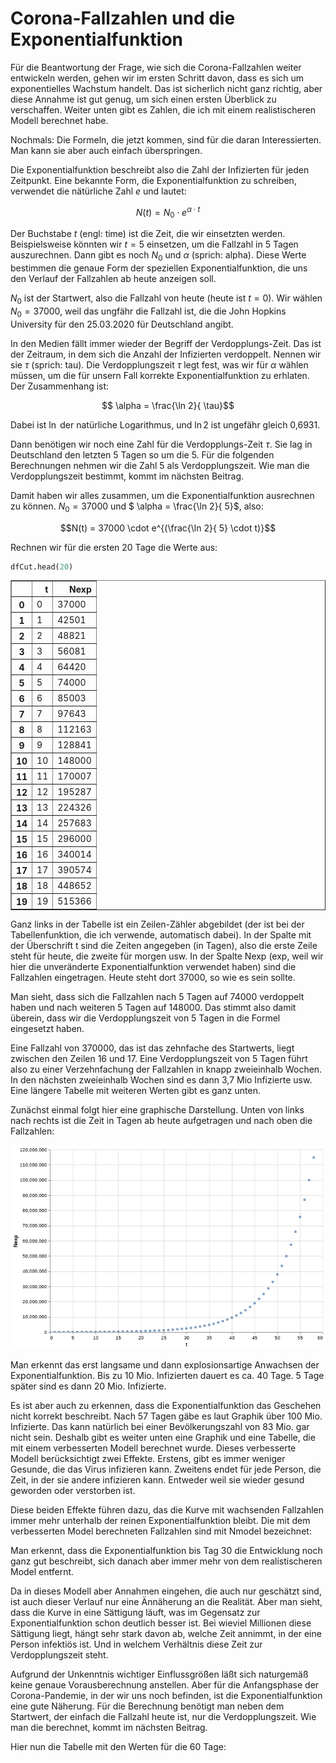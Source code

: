 # Corona-Fallzahlen und die Exponentialfunktion

Für die Beantwortung der Frage, wie sich die Corona-Fallzahlen weiter entwickeln werden, gehen wir im ersten Schritt davon, dass es sich um exponentielles Wachstum handelt. Das ist sicherlich nicht ganz richtig, aber diese Annahme ist gut genug, um sich einen ersten Überblick zu verschaffen. Weiter unten gibt es Zahlen, die ich mit einem realistischeren Modell berechnet habe.

Nochmals: Die Formeln, die jetzt kommen, sind für die daran Interessierten. Man kann sie aber auch einfach überspringen.

Die Exponentialfunktion beschreibt also die Zahl der Infizierten für jeden Zeitpunkt. Eine bekannte Form, die Exponentialfunktion zu schreiben, verwendet die nätürliche Zahl $e$ und lautet:

$$N(t) = N_0 \cdot e^{\alpha \cdot t}$$

Der Buchstabe $t$ (engl: time) ist die Zeit, die wir einsetzten werden. Beispielsweise könnten wir $t = 5$ einsetzen, um die Fallzahl in 5 Tagen auszurechnen. Dann gibt es noch $N_0$ und $\alpha$ (sprich: alpha). Diese Werte bestimmen die genaue Form der speziellen Exponentialfunktion, die uns den Verlauf der Fallzahlen ab heute anzeigen soll. 

$N_0$ ist der Startwert, also die Fallzahl von heute (heute ist $t = 0$). Wir wählen $N_0 = 37000$, weil das ungfähr die Fallzahl ist, die die John Hopkins University für den 25.03.2020 für Deutschland angibt.



In den Medien fällt immer wieder der Begriff der Verdopplungs-Zeit. Das ist der Zeitraum, in dem sich die Anzahl der Infizierten verdoppelt. Nennen wir sie $\tau$ (sprich: tau). Die Verdopplungszeit $\tau$ legt fest, was wir für $\alpha$ wählen müssen, um die für unsern Fall korrekte Exponentialfunktion zu erhlaten. Der Zusammenhang ist:

$$ \alpha = \frac{\ln 2}{ \tau}$$

Dabei ist $\ln$ der natürliche Logarithmus, und $\ln 2$ ist ungefähr gleich 0,6931.

Dann benötigen wir noch eine Zahl für die Verdopplungs-Zeit $\tau$. Sie lag in Deutschland den letzten 5 Tagen so um die 5.  Für die folgenden Berechnungen nehmen wir die Zahl 5 als Verdopplungszeit. Wie man die Verdopplungszeit bestimmt, kommt im nächsten Beitrag.

Damit haben wir alles zusammen, um die Exponentialfunktion ausrechnen zu können. $N_0 = 37000$ und $ \alpha = \frac{\ln 2}{ 5}$, also:

$$N(t) = 37000 \cdot e^{(\frac{\ln 2}{ 5} \cdot t)}$$

Rechnen wir für die ersten 20 Tage die Werte aus: 


```python
dfCut.head(20)
```




<div>
<style scoped>
    .dataframe tbody tr th:only-of-type {
        vertical-align: middle;
    }

    .dataframe tbody tr th {
        vertical-align: top;
    }

    .dataframe thead th {
        text-align: right;
    }
</style>
<table border="1" class="dataframe">
  <thead>
    <tr style="text-align: right;">
      <th></th>
      <th>t</th>
      <th>Nexp</th>
    </tr>
  </thead>
  <tbody>
    <tr>
      <th>0</th>
      <td>0</td>
      <td>37000</td>
    </tr>
    <tr>
      <th>1</th>
      <td>1</td>
      <td>42501</td>
    </tr>
    <tr>
      <th>2</th>
      <td>2</td>
      <td>48821</td>
    </tr>
    <tr>
      <th>3</th>
      <td>3</td>
      <td>56081</td>
    </tr>
    <tr>
      <th>4</th>
      <td>4</td>
      <td>64420</td>
    </tr>
    <tr>
      <th>5</th>
      <td>5</td>
      <td>74000</td>
    </tr>
    <tr>
      <th>6</th>
      <td>6</td>
      <td>85003</td>
    </tr>
    <tr>
      <th>7</th>
      <td>7</td>
      <td>97643</td>
    </tr>
    <tr>
      <th>8</th>
      <td>8</td>
      <td>112163</td>
    </tr>
    <tr>
      <th>9</th>
      <td>9</td>
      <td>128841</td>
    </tr>
    <tr>
      <th>10</th>
      <td>10</td>
      <td>148000</td>
    </tr>
    <tr>
      <th>11</th>
      <td>11</td>
      <td>170007</td>
    </tr>
    <tr>
      <th>12</th>
      <td>12</td>
      <td>195287</td>
    </tr>
    <tr>
      <th>13</th>
      <td>13</td>
      <td>224326</td>
    </tr>
    <tr>
      <th>14</th>
      <td>14</td>
      <td>257683</td>
    </tr>
    <tr>
      <th>15</th>
      <td>15</td>
      <td>296000</td>
    </tr>
    <tr>
      <th>16</th>
      <td>16</td>
      <td>340014</td>
    </tr>
    <tr>
      <th>17</th>
      <td>17</td>
      <td>390574</td>
    </tr>
    <tr>
      <th>18</th>
      <td>18</td>
      <td>448652</td>
    </tr>
    <tr>
      <th>19</th>
      <td>19</td>
      <td>515366</td>
    </tr>
  </tbody>
</table>
</div>



Ganz links in der Tabelle ist ein Zeilen-Zähler abgebildet (der ist bei der Tabellenfunktion, die ich verwende, automatisch dabei). In der Spalte mit der Überschrift t sind die Zeiten angegeben (in Tagen), also die erste Zeile steht für heute, die zweite für morgen usw. In der Spalte Nexp (exp, weil wir hier die unveränderte Exponentialfunktion verwendet haben) sind die Fallzahlen eingetragen. Heute steht dort 37000, so wie es sein sollte.

Man sieht, dass sich die Fallzahlen nach 5 Tagen auf 74000 verdoppelt haben und nach weiteren 5 Tagen auf 148000. Das stimmt also damit überein, dass wir die Verdopplungszeit von 5 Tagen in die Formel eingesetzt haben.

Eine Fallzahl von 370000, das ist das zehnfache des Startwerts, liegt zwischen den Zeilen 16 und 17. Eine Verdopplungszeit von 5 Tagen führt also zu einer Verzehnfachung der Fallzahlen in knapp zweieinhalb Wochen. In den nächsten zweieinhalb Wochen sind es dann 3,7 Mio Infizierte usw. Eine längere Tabelle mit weiteren Werten gibt es ganz unten.

Zunächst einmal folgt hier eine graphische Darstellung. Unten von links nach rechts ist die Zeit in Tagen ab heute aufgetragen und nach oben die Fallzahlen:






![png](/images/blogExponentialfunktion_v02_files/output_3_0.png)



Man erkennt das erst langsame und dann explosionsartige Anwachsen der Exponentialfunktion. Bis zu 10 Mio. Infizierten dauert es ca. 40 Tage. 5 Tage später sind es dann 20 Mio. Infizierte.

Es ist aber auch zu erkennen, dass die Exponentialfunktion das Geschehen nicht korrekt beschreibt. Nach 57 Tagen gäbe es laut Graphik über 100 Mio. Infizierte. Das kann natürlich bei einer Bevölkerungszahl von 83 Mio. gar nicht sein. Deshalb gibt es weiter unten eine Graphik und eine Tabelle, die mit einem verbesserten Modell berechnet wurde. Dieses verbesserte Modell berücksichtigt zwei Effekte. Erstens, gibt es immer weniger Gesunde, die das Virus infizieren kann. Zweitens endet für jede Person, die Zeit, in der sie andere infizieren kann. Entweder weil sie wieder gesund geworden oder verstorben ist.

Diese beiden Effekte führen dazu, das die Kurve mit wachsenden Fallzahlen immer mehr unterhalb der reinen Exponentialfunktion bleibt. Die mit dem verbesserten Model berechneten Fallzahlen sind mit Nmodel bezeichnet:

Man erkennt, dass die Exponentialfunktion bis Tag 30 die Entwicklung noch ganz gut beschreibt, sich danach aber immer mehr von dem realistischeren Model entfernt. 

Da in dieses Modell aber Annahmen eingehen, die auch nur geschätzt sind, ist auch dieser Verlauf nur eine Ännäherung an die Realität. Aber man sieht, dass die Kurve in eine Sättigung läuft, was im Gegensatz zur Exponentialfunktion schon deutlich besser ist. Bei wieviel Millionen diese Sättigung liegt, hängt sehr stark davon ab, welche Zeit annimmt, in der eine Person infektiös ist. Und in welchem Verhältnis diese Zeit zur Verdopplungszeit steht.

Aufgrund der Unkenntnis wichtiger Einflussgrößen läßt sich naturgemäß keine genaue Vorausberechnung anstellen. Aber für die Anfangsphase der Corona-Pandemie, in der wir uns noch befinden, ist die Exponentialfunktion eine gute Näherung. 
Für die Berechnung benötigt man neben dem Startwert, der einfach die Fallzahl heute ist, nur die Verdopplungszeit. Wie man die berechnet, kommt im nächsten Beitrag.

Hier nun die Tabelle mit den Werten für die 60 Tage:
